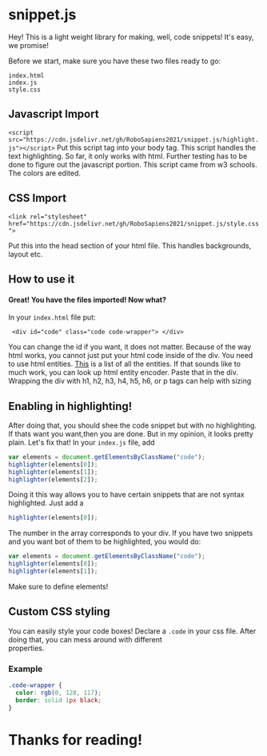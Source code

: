# snippet.js

Hey! This is a light weight library for making, well, code snippets! It's easy, we promise!

Before we start, make sure you have these two files ready to go:

`index.html`\
`index.js`\
`style.css`


## Javascript Import


```<script src="https://cdn.jsdelivr.net/gh/RoboSapiens2021/snippet.js/highlight.js"></script>```
Put this script tag into your body tag. This script handles the text highlighting. So far, it only works with html. Further testing has to be done to figure out the javascript portion. This script came from w3 schools. The colors are edited. 

## CSS Import
`<link rel="stylesheet" href="https://cdn.jsdelivr.net/gh/RoboSapiens2021/snippet.js/style.css">`

Put this into the head section of your html file.
This handles backgrounds, layout etc.

## How to use it

#### Great! You have the files imported! Now what?

In your `index.html` file put:

` <div id="code" class="code code-wrapper">
      </div>`
    
You can change the id if you want, it does not matter. 
Because of the way html works, you cannot just put your html code inside of the div. 
You need to use html entities. [This](https://dev.w3.org/html5/html-author/charref) is a list of all the entities. 
If that sounds like to much work, you can look up html entity encoder. Paste that in the div. Wrapping the div with h1, h2, h3, h4, h5, h6, or p tags 
can help with sizing

        
 ## Enabling in highlighting!
 
 After doing that, you should shee the code snippet but with no highlighting. If thats want you want,then you are done. But in my opinion, it looks pretty plain. Let's fix that!
 In your `index.js` file, add 
 ```javascript
var elements = document.getElementsByClassName("code");
highlighter(elements[0]);
highlighter(elements[1]);
highlighter(elements[2]);
```

Doing it this way allows you to have certain snippets that are not syntax highlighted. Just add a 

```javascript
highlighter(elements[0]);

```

The number in the array corresponds to your div. If you have two snippets and you want bot of them to be highlighted, you would do:

```javascript
var elements = document.getElementsByClassName("code");
highlighter(elements[0]);
highlighter(elements[1]);
```

Make sure to define elements!


## Custom CSS styling

You can easily style your code boxes! Declare a `.code` in your css file. After doing that, you can mess around with different\
properties. 

### Example

```css
.code-wrapper {
  color: rgb(0, 128, 117);
  border: solid 1px black;
}

```

# Thanks for reading!



 
    

